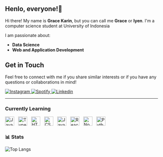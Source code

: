 ## Henlo, everyone!🐼

Hi there! My name is **Grace Karin**, but you can call me **Grace** or **Iyen**. I'm a computer science student at University of Indonesia

I am passionate about:
- **Data Science**
- **Web and Application Development**

## Get in Touch
Feel free to connect with me if you share similar interests or if you have any questions or collaborations in mind!

  <p align="left">
      <a href="https://www.instagram.com/gracekarinn">
        <img alt="Instagram" src="https://img.icons8.com/?size=40&id=32292&format=png&color=0000FF"/>
      </a> 
      <a href="https://open.spotify.com/user/hum8h8pawch3picc2tdzqxuar?si=9d52d64b875b4032">
        <img alt="Spotify" src="https://img.icons8.com/?size=40&id=6707&format=png&color=32D82D"/>
      </a>
      <a href="www.linkedin.com/in/grace-karina-5a2688259">
        <img alt="Linkedin" src="https://img.icons8.com/?size=40&id=8808&format=png&color=0000FF"/>
      </a> 
  </p>

---

### Currently Learning

<img align="left" alt="Java" width="30px" style="padding-right:10px;" src="https://cdn.jsdelivr.net/gh/devicons/devicon/icons/java/java-original.svg"/>
<img align="left" alt="TypeScript" width="30px" style="padding-right:10px;" src="https://cdn.jsdelivr.net/gh/devicons/devicon/icons/typescript/typescript-plain.svg" />
<img align="left" alt="HTML" width="30px" style="padding-right:10px;" src="https://cdn.jsdelivr.net/gh/devicons/devicon/icons/html5/html5-plain.svg" />
<img align="left" alt="CSS" width="30px" style="padding-right:10px;" src="https://cdn.jsdelivr.net/gh/devicons/devicon/icons/css3/css3-plain.svg" />
<img align="left" alt="JavaScript" width="30px" style="padding-right:10px;" src="https://cdn.jsdelivr.net/gh/devicons/devicon/icons/javascript/javascript-plain.svg" />
<img align="left" alt="React" width="30px" style="padding-right:10px;" src="https://cdn.jsdelivr.net/gh/devicons/devicon/icons/react/react-original.svg" />
<img align="left" alt="NodeJS" width="30px" style="padding-right:10px;" src="https://cdn.jsdelivr.net/gh/devicons/devicon/icons/nodejs/nodejs-original.svg" />
<img align="left" alt="Python" width="30px" style="padding-right:10px;" src="https://cdn.jsdelivr.net/gh/devicons/devicon/icons/python/python-plain.svg" />
<br />

#

### 📊 Stats
![Top Langs](https://github-readme-stats.vercel.app/api/top-langs/?username=gracekarinn&size_weight=0.5&count_weight=0.5)
